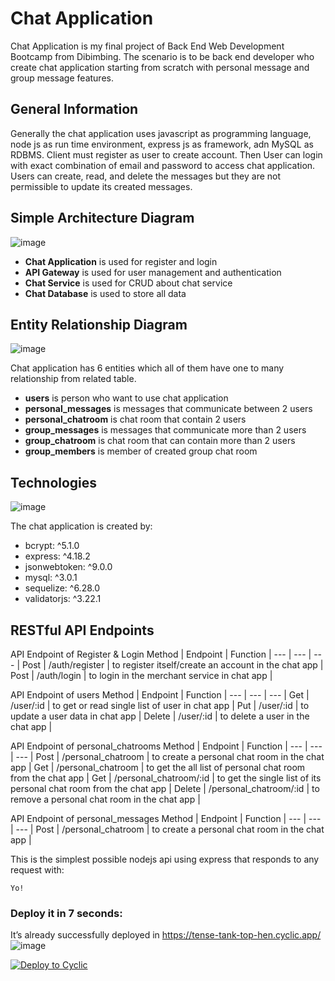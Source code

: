 # Chat Application
Chat Application is my final project of Back End Web Development Bootcamp from Dibimbing. The scenario is to be back end developer who create chat application starting from scratch with personal message and group message features.

## General Information
Generally the chat application uses javascript as programming language, node js as run time environment, express js as framework, adn MySQL as RDBMS. Client must register as user to create account. Then User can login with exact combination of email and password to access chat application. Users can create, read, and delete the messages but they are not permissible to update its created messages.

## Simple Architecture Diagram
![image](https://user-images.githubusercontent.com/119112916/216761763-7fe2f143-42f6-4b09-9fc0-8deed9406cb5.png)

- **Chat Application** is used for register and login
- **API Gateway** is used for user management and authentication
- **Chat Service** is used for CRUD about chat service
- **Chat Database** is used to store all data

## Entity Relationship Diagram
![image](https://user-images.githubusercontent.com/119112916/216761881-4a4d44cc-391e-49f9-93fb-a0dec2e4dc6c.png)

Chat application has 6 entities which all of them have one to many relationship from related table.
- **users** is person who want to use chat application
- **personal_messages** is messages that communicate between 2 users
- **personal_chatroom** is chat room that contain 2 users
- **group_messages** is messages that communicate more than 2 users
- **group_chatroom** is chat room that can contain more than 2 users
- **group_members** is member of created group chat room

## Technologies 
![image](https://user-images.githubusercontent.com/119112916/216762452-092e0eeb-4c18-4da0-8690-fbe4165012c9.png)

The chat application is created by:
- bcrypt: ^5.1.0
- express: ^4.18.2
- jsonwebtoken: ^9.0.0
- mysql: ^3.0.1
- sequelize: ^6.28.0
- validatorjs: ^3.22.1

## RESTful API Endpoints
API Endpoint of Register & Login
Method | Endpoint | Function |
--- | --- | --- |
Post | /auth/register | to register itself/create an account in the chat app |
Post | /auth/login | to login in the merchant service in chat app |

API Endpoint of users
Method | Endpoint | Function |
--- | --- | --- |
Get | /user/:id | to get or read single list of user in chat app |
Put | /user/:id | to update a user data in chat app |
Delete | /user/:id | to delete a user in the chat app |

API Endpoint of personal_chatrooms
Method | Endpoint | Function |
--- | --- | --- |
Post | /personal_chatroom | to create a personal chat room in the chat app |
Get | /personal_chatroom | to get the all list of personal chat room from the chat app |
Get | /personal_chatroom/:id | to get the single list of its personal chat room from the chat app |
Delete | /personal_chatroom/:id | to remove a personal chat room in the chat app |

API Endpoint of personal_messages
Method | Endpoint | Function |
--- | --- | --- |
Post | /personal_chatroom | to create a personal chat room in the chat app |



































This is the simplest possible nodejs api using express that responds to any request with: 
```
Yo!
```

### Deploy it in 7 seconds: 
It’s already successfully deployed in https://tense-tank-top-hen.cyclic.app/
![image](https://user-images.githubusercontent.com/119112916/216761486-5e68663f-adba-4d3c-a03f-a355751a3052.png)

[![Deploy to Cyclic](https://deploy.cyclic.app/button.svg)](https://deploy.cyclic.app/)

